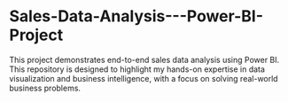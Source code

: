 # Sales-Data-Analysis---Power-BI-Project
This project demonstrates end-to-end sales data analysis using Power BI. This repository is designed to highlight my hands-on expertise in data visualization and business intelligence, with a focus on solving real-world business problems.
